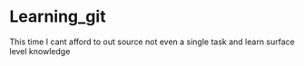# Learning_git
This time I cant afford to out source not even a single task and learn surface level knowledge 
